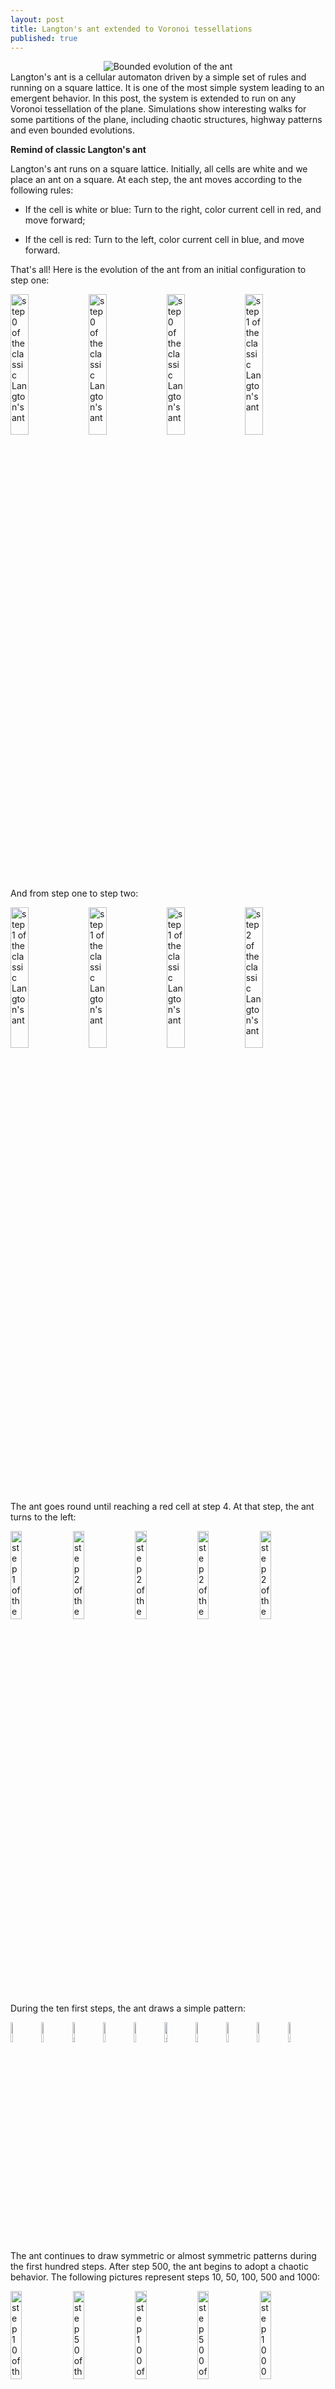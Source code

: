 ```yaml
---
layout: post
title: Langton's ant extended to Voronoi tessellations
published: true
---
```

<center><img src="../images/2016-12-11-Langton-Voronoi/intro.png" alt="Bounded evolution of the ant"/></center>
Langton's ant is a cellular automaton driven by a simple set of rules and running on a square lattice. It is one of the most simple system leading to an emergent behavior. In this post, the system is extended to run on any Voronoi tessellation of the plane. Simulations show interesting walks for some partitions of the plane, including chaotic structures, highway patterns and even bounded evolutions.




**Remind of classic Langton's ant**

Langton's ant runs on a square lattice. Initially, all cells are white and we place an ant on a square. At each step, the ant moves according to the following rules:

* If the cell is white or blue: Turn to the right, color current cell in red, and move forward;

* If the cell is red: Turn to the left, color current cell in blue, and move forward.

That's all! 
Here is the evolution of the ant from an initial configuration to step one:

<img src="../images/2016-12-11-Langton-Voronoi/with_ant/iter_0_0.png" alt="step 0 of the classic Langton's ant" width="24%"/>
<img src="../images/2016-12-11-Langton-Voronoi/with_ant/iter_0_1.png" alt="step 0 of the classic Langton's ant" width="24%"/>
<img src="../images/2016-12-11-Langton-Voronoi/with_ant/iter_0_2.png" alt="step 0 of the classic Langton's ant" width="24%"/>
<img src="../images/2016-12-11-Langton-Voronoi/with_ant/iter_1_0.png" alt="step 1 of the classic Langton's ant" width="24%"/>

And from step one to step two:

<img src="../images/2016-12-11-Langton-Voronoi/with_ant/iter_1_0.png" alt="step 1 of the classic Langton's ant" width="24%"/>
<img src="../images/2016-12-11-Langton-Voronoi/with_ant/iter_1_1.png" alt="step 1 of the classic Langton's ant" width="24%"/>
<img src="../images/2016-12-11-Langton-Voronoi/with_ant/iter_1_2.png" alt="step 1 of the classic Langton's ant" width="24%"/>
<img src="../images/2016-12-11-Langton-Voronoi/with_ant/iter_2_0.png" alt="step 2 of the classic Langton's ant" width="24%"/>

The ant goes round until reaching a red cell at step 4. At that step, the ant turns to the left:

<img src="../images/2016-12-11-Langton-Voronoi/with_ant/iter_1_0.png" alt="step 1 of the classic Langton's ant" width="19%"/>
<img src="../images/2016-12-11-Langton-Voronoi/with_ant/iter_2_0.png" alt="step 2 of the classic Langton's ant" width="19%"/>
<img src="../images/2016-12-11-Langton-Voronoi/with_ant/iter_3_0.png" alt="step 2 of the classic Langton's ant" width="19%"/>
<img src="../images/2016-12-11-Langton-Voronoi/with_ant/iter_4_0.png" alt="step 2 of the classic Langton's ant" width="19%"/>
<img src="../images/2016-12-11-Langton-Voronoi/with_ant/iter_5_0.png" alt="step 2 of the classic Langton's ant" width="19%"/>

During the ten first steps, the ant draws a simple pattern: 

<img src="../images/2016-12-11-Langton-Voronoi/classic/iter_1.png" alt="step 1 of the classic Langton's ant" width="9%"/>
<img src="../images/2016-12-11-Langton-Voronoi/classic/iter_2.png" alt="step 2 of the classic Langton's ant" width="9%"/>
<img src="../images/2016-12-11-Langton-Voronoi/classic/iter_3.png" alt="step 3 of the classic Langton's ant" width="9%"/>
<img src="../images/2016-12-11-Langton-Voronoi/classic/iter_4.png" alt="step 4 of the classic Langton's ant" width="9%"/>
<img src="../images/2016-12-11-Langton-Voronoi/classic/iter_5.png" alt="step 5 of the classic Langton's ant" width="9%"/>
<img src="../images/2016-12-11-Langton-Voronoi/classic/iter_6.png" alt="step 6 of the classic Langton's ant" width="9%"/>
<img src="../images/2016-12-11-Langton-Voronoi/classic/iter_7.png" alt="step 7 of the classic Langton's ant" width="9%"/>
<img src="../images/2016-12-11-Langton-Voronoi/classic/iter_8.png" alt="step 8 of the classic Langton's ant" width="9%"/>
<img src="../images/2016-12-11-Langton-Voronoi/classic/iter_9.png" alt="step 9 of the classic Langton's ant" width="9%"/>
<img src="../images/2016-12-11-Langton-Voronoi/classic/iter_10.png" alt="step 10 of the classic Langton's ant" width="9%"/>

The ant continues to draw symmetric or almost symmetric patterns during the first hundred steps. After step 500, the ant begins to adopt a chaotic behavior. The following pictures represent steps 10, 50, 100, 500 and 1000:

<img src="../images/2016-12-11-Langton-Voronoi/classic/iter_10_smaller.png" alt="step 10 of the classic Langton's ant" width="19%"/>
<img src="../images/2016-12-11-Langton-Voronoi/classic/iter_50.png" alt="step 50 of the classic Langton's ant" width="19%"/>
<img src="../images/2016-12-11-Langton-Voronoi/classic/iter_100.png" alt="step 100 of the classic Langton's ant" width="19%"/>
<img src="../images/2016-12-11-Langton-Voronoi/classic/iter_500.png" alt="step 500 of the classic Langton's ant" width="19%"/>
<img src="../images/2016-12-11-Langton-Voronoi/classic/iter_1000.png" alt="step 1000 of the classic Langton's ant" width="19%"/>

This chaotic behavior continues during ten thousand steps. After that, the ant starts building a regular pattern of 104 steps called "highway" and walking to infinity. The following pictures represent steps 1000, 5000, 10000 and 11565:

<img src="../images/2016-12-11-Langton-Voronoi/classic/iter_1000_smaller.png" alt="step 1000 of the classic Langton's ant" width="24%"/>
<img src="../images/2016-12-11-Langton-Voronoi/classic/iter_5000.png" alt="step 5000 of the classic Langton's ant" width="24%"/>
<img src="../images/2016-12-11-Langton-Voronoi/classic/iter_10000.png" alt="step 10000 of the classic Langton's ant" width="24%"/>
<img src="../images/2016-12-11-Langton-Voronoi/classic/iter_11566.png" alt="step 11565 of the classic Langton's ant" width="24%"/>

**Extension to Voronoi tesselations**

Given a finite set of points of the plane, we apply a <a href="https://en.wikipedia.org/wiki/Voronoi_diagram" target="_blank">Voronoi teselation</a> with Euclidian distance. We obtain a partition of this plane into convex polygonal cells.

Each cell can have a more than four edges, which means more possible directions. We define the following ones: backward (B), starboard (S), right (R), forward (F), left (L), and port (P). When the cell is a pentagon or an octagon, we obtain respectively:

&nbsp;&nbsp;&nbsp;&nbsp;&nbsp;&nbsp;&nbsp;&nbsp;&nbsp;&nbsp;&nbsp;
<img src="../images/2016-12-11-Langton-Voronoi/ink/5.svg" alt="Rule explanations on a pentagon" width="35%"/>
&nbsp;&nbsp;&nbsp;&nbsp;&nbsp;&nbsp;&nbsp;&nbsp;&nbsp;&nbsp;&nbsp;
&nbsp;&nbsp;&nbsp;&nbsp;&nbsp;&nbsp;
<img src="../images/2016-12-11-Langton-Voronoi/ink/8.svg" alt="Rule explanations on an octagon" width="35%"/>

Here is the definition for a general polygon. Given previous cell and current cell, we obtain the direction of the ant (red arrow) and of the last edge crossed (bold edge). Relative to this direction, we number edges from 1 to E (where E is the number of edges of the current cell). B is edge 1; S is edge 2; R is the median edge minus one; F is only defined for even polygons and is the median edge; L is the median edge plus one; P is the last edge. 



For example, each cell of the classic Langton's ant is driven by alterning "going right" (R) and "going left" (L). We summarize this scheme using the word RL. Note that in this case, since each cell has four edges, the rules SP, RL, SR and SL are all identical.




**Nine trajectories for each rule**

For each simulation of a trajectory, we sample 5000 points in a unit square from uniform distribution; Obtain a Voronoi tessellation from them; Define an initial configuration of the ant; And compute evolution during 1000 steps (or until reaching a border of the area).

We plot 9 pictures for each rule SP, RL, SR and SL. Each picture represents the state after the evolution. Those pictures help to understand the different kind of behavior of the ant.

*Evolution with SP rule*

The ant circles forward and draws snake patterns. Cells where the ant has traveled are all in blue, except for the initial cell and for the last cells.

<img src="../images/2016-12-11-Langton-Voronoi/SP/5000_seed_10_1000.png" alt="1000 iterations with SP rule" width="32%"/>
<img src="../images/2016-12-11-Langton-Voronoi/SP/5000_seed_11_1000.png" alt="1000 iterations with SP rule" width="32%"/>
<img src="../images/2016-12-11-Langton-Voronoi/SP/5000_seed_23_1000.png" alt="1000 iterations with SP rule" width="32%"/>

<img src="../images/2016-12-11-Langton-Voronoi/SP/5000_seed_67_1000.png" alt="1000 iterations with SP rule" width="32%"/>
<img src="../images/2016-12-11-Langton-Voronoi/SP/5000_seed_57_1000.png" alt="1000 iterations with SP rule" width="32%"/>
<img src="../images/2016-12-11-Langton-Voronoi/SP/5000_seed_70_390.png" alt="1000 iterations with SP rule" width="32%"/>

<img src="../images/2016-12-11-Langton-Voronoi/SP/5000_seed_94_1000.png" alt="1000 iterations with SP rule" width="32%"/>
<img src="../images/2016-12-11-Langton-Voronoi/SP/5000_seed_88_1000.png" alt="1000 iterations with SP rule" width="32%"/>
<img src="../images/2016-12-11-Langton-Voronoi/SP/5000_seed_80_1000.png" alt="1000 iterations with SP rule" width="32%"/>

*Evolution with RL rule*

The ant initially makes circles and builds complex patterns (in red), before to backtrack a large part of the trajectory (in blue). This is caused by the symmetry between direction R and L, and can be shown through the large areas in red and blue.

<img src="../images/2016-12-11-Langton-Voronoi/RL/5000_seed_11_1000.png" alt="1000 iterations with RL rule" width="32%"/>
<img src="../images/2016-12-11-Langton-Voronoi/RL/5000_seed_12_1000.png" alt="1000 iterations with RL rule" width="32%"/>
<img src="../images/2016-12-11-Langton-Voronoi/RL/5000_seed_23_1000.png" alt="1000 iterations with RL rule" width="32%"/>

<img src="../images/2016-12-11-Langton-Voronoi/RL/5000_seed_66_1000.png" alt="1000 iterations with RL rule" width="32%"/>
<img src="../images/2016-12-11-Langton-Voronoi/RL/5000_seed_100_1000.png" alt="1000 iterations with RL rule" width="32%"/>
<img src="../images/2016-12-11-Langton-Voronoi/RL/5000_seed_67_1000.png" alt="1000 iterations with RL rule" width="32%"/>

<img src="../images/2016-12-11-Langton-Voronoi/RL/5000_seed_69_1000.png" alt="1000 iterations with RL rule" width="32%"/>
<img src="../images/2016-12-11-Langton-Voronoi/RL/5000_seed_72_1000.png" alt="1000 iterations with RL rule" width="32%"/>
<img src="../images/2016-12-11-Langton-Voronoi/RL/5000_seed_81_1000.png" alt="1000 iterations with RL rule" width="32%"/>

*Evolution with SR rule*

The ant really wants to turn to starboard, but makes a lot of chaotic circles, generally in an increasing area.

<img src="../images/2016-12-11-Langton-Voronoi/SR/5000_seed_7_1000.png" alt="1000 iterations with SR rule" width="32%"/>
<img src="../images/2016-12-11-Langton-Voronoi/SR/5000_seed_14_1000.png" alt="1000 iterations with SR rule" width="32%"/>
<img src="../images/2016-12-11-Langton-Voronoi/SR/5000_seed_27_1000.png" alt="1000 iterations with SR rule" width="32%"/>

<img src="../images/2016-12-11-Langton-Voronoi/SR/5000_seed_33_1000.png" alt="1000 iterations with SR rule" width="32%"/>
<img src="../images/2016-12-11-Langton-Voronoi/SR/5000_seed_57_1000.png" alt="1000 iterations with SR rule" width="32%"/>
<img src="../images/2016-12-11-Langton-Voronoi/SR/5000_seed_83_1000.png" alt="1000 iterations with SR rule" width="32%"/>

<img src="../images/2016-12-11-Langton-Voronoi/SR/5000_seed_84_1000.png" alt="1000 iterations with SR rule" width="32%"/>
<img src="../images/2016-12-11-Langton-Voronoi/SR/5000_seed_38_1000.png" alt="1000 iterations with SR rule" width="32%"/>
<img src="../images/2016-12-11-Langton-Voronoi/SR/5000_seed_96_1000.png" alt="1000 iterations with SR rule" width="32%"/>

*Evolution with SL rule*

The rule is asymmetric but keeps balance between moving to the left and to the right. Pictures show chaotic trajectories.

<img src="../images/2016-12-11-Langton-Voronoi/SL/5000_seed_1_1000.png" alt="1000 iterations with SL rule" width="32%"/>
<img src="../images/2016-12-11-Langton-Voronoi/SL/5000_seed_2_1000.png" alt="1000 iterations with SL rule" width="32%"/>
<img src="../images/2016-12-11-Langton-Voronoi/SL/5000_seed_3_1000.png" alt="1000 iterations with SL rule" width="32%"/>

<img src="../images/2016-12-11-Langton-Voronoi/SL/5000_seed_10_1000.png" alt="1000 iterations with SL rule" width="32%"/>
<img src="../images/2016-12-11-Langton-Voronoi/SL/5000_seed_14_1000.png" alt="1000 iterations with SL rule" width="32%"/>
<img src="../images/2016-12-11-Langton-Voronoi/SL/5000_seed_23_1000.png" alt="1000 iterations with SL rule" width="32%"/>

<img src="../images/2016-12-11-Langton-Voronoi/SL/5000_seed_72_1000.png" alt="1000 iterations with SL rule" width="32%"/>
<img src="../images/2016-12-11-Langton-Voronoi/SL/5000_seed_94_1000.png" alt="1000 iterations with SL rule" width="32%"/>
<img src="../images/2016-12-11-Langton-Voronoi/SL/5000_seed_95_1000.png" alt="1000 iterations with SL rule" width="32%"/>

**Nine trajectories for each rule with translated tesselations**

To simulate regular tilings, we sample a limited number of points in a unit square, translate these points in all directions, and obtain a Voronoi tessellation from them. Then we proceed as in the last section. Trajectories exhibit three kinds of behavior: chaotic structures, highway patterns and bounded evolutions.

*Evolution with SP rule and a translated tesselation*

<img src="../images/2016-12-11-Langton-Voronoi/translated_SP/11_seed_1.png" alt="1000 iterations with SP rule" width="32%"/>
<img src="../images/2016-12-11-Langton-Voronoi/translated_SP/11_seed_8.png" alt="1000 iterations with SP rule" width="32%"/>
<img src="../images/2016-12-11-Langton-Voronoi/translated_SP/11_seed_12.png" alt="1000 iterations with SP rule" width="32%"/>

<img src="../images/2016-12-11-Langton-Voronoi/translated_SP/11_seed_25.png" alt="1000 iterations with SP rule" width="32%"/>
<img src="../images/2016-12-11-Langton-Voronoi/translated_SP/12_seed_4.png" alt="1000 iterations with SP rule" width="32%"/>
<img src="../images/2016-12-11-Langton-Voronoi/translated_SP/11_seed_38.png" alt="1000 iterations with SP rule" width="32%"/>

<img src="../images/2016-12-11-Langton-Voronoi/translated_SP/11_seed_74.png" alt="1000 iterations with SP rule" width="32%"/>
<img src="../images/2016-12-11-Langton-Voronoi/translated_SP/11_seed_76.png" alt="1000 iterations with SP rule" width="32%"/>
<img src="../images/2016-12-11-Langton-Voronoi/translated_SP/11_seed_81.png" alt="1000 iterations with SP rule" width="32%"/>

*Evolution with RL rule and a translated tesselation*

<img src="../images/2016-12-11-Langton-Voronoi/translated_RL/11_seed_1.png" alt="1000 iterations with RL rule" width="32%"/>
<img src="../images/2016-12-11-Langton-Voronoi/translated_RL/11_seed_2.png" alt="1000 iterations with RL rule" width="32%"/>
<img src="../images/2016-12-11-Langton-Voronoi/translated_RL/11_seed_3.png" alt="1000 iterations with RL rule" width="32%"/>

<img src="../images/2016-12-11-Langton-Voronoi/translated_RL/11_seed_4.png" alt="1000 iterations with RL rule" width="32%"/>
<img src="../images/2016-12-11-Langton-Voronoi/translated_RL/11_seed_99.png" alt="1000 iterations with RL rule" width="32%"/>
<img src="../images/2016-12-11-Langton-Voronoi/translated_RL/11_seed_5.png" alt="1000 iterations with RL rule" width="32%"/>

<img src="../images/2016-12-11-Langton-Voronoi/translated_RL/11_seed_91.png" alt="1000 iterations with RL rule" width="32%"/>
<img src="../images/2016-12-11-Langton-Voronoi/translated_RL/11_seed_85.png" alt="1000 iterations with RL rule" width="32%"/>
<img src="../images/2016-12-11-Langton-Voronoi/translated_RL/11_seed_72.png" alt="1000 iterations with RL rule" width="32%"/>

*Evolution with SR rule and a translated tesselation*

<img src="../images/2016-12-11-Langton-Voronoi/translated_SR/11_seed_4.png" alt="1000 iterations with SR rule" width="32%"/>
<img src="../images/2016-12-11-Langton-Voronoi/translated_SR/11_seed_19.png" alt="1000 iterations with SR rule" width="32%"/>
<img src="../images/2016-12-11-Langton-Voronoi/translated_SR/11_seed_20.png" alt="1000 iterations with SR rule" width="32%"/>

<img src="../images/2016-12-11-Langton-Voronoi/translated_SR/11_seed_66.png" alt="1000 iterations with SR rule" width="32%"/>
<img src="../images/2016-12-11-Langton-Voronoi/translated_SR/11_seed_54.png" alt="1000 iterations with SR rule" width="32%"/>
<img src="../images/2016-12-11-Langton-Voronoi/translated_SR/11_seed_88.png" alt="1000 iterations with SR rule" width="32%"/>

<img src="../images/2016-12-11-Langton-Voronoi/translated_SR/11_seed_93.png" alt="1000 iterations with SR rule" width="32%"/>
<img src="../images/2016-12-11-Langton-Voronoi/translated_SR/11_seed_67.png" alt="1000 iterations with SR rule" width="32%"/>
<img src="../images/2016-12-11-Langton-Voronoi/translated_SR/11_seed_73.png" alt="1000 iterations with SR rule" width="32%"/>

*Evolution with SL rule and a translated tesselation*

<img src="../images/2016-12-11-Langton-Voronoi/translated_SL/11_seed_2.png" alt="1000 iterations with SL rule" width="32%"/>
<img src="../images/2016-12-11-Langton-Voronoi/translated_SL/11_seed_24.png" alt="1000 iterations with SL rule" width="32%"/>
<img src="../images/2016-12-11-Langton-Voronoi/translated_SL/11_seed_41.png" alt="1000 iterations with SL rule" width="32%"/>

<img src="../images/2016-12-11-Langton-Voronoi/translated_SL/11_seed_39.png" alt="1000 iterations with SL rule" width="32%"/>
<img src="../images/2016-12-11-Langton-Voronoi/translated_SL/11_seed_36.png" alt="1000 iterations with SL rule" width="32%"/>
<img src="../images/2016-12-11-Langton-Voronoi/translated_SL/11_seed_49.png" alt="1000 iterations with SL rule" width="32%"/>

<img src="../images/2016-12-11-Langton-Voronoi/translated_SL/11_seed_96.png" alt="1000 iterations with SL rule" width="32%"/>
<img src="../images/2016-12-11-Langton-Voronoi/translated_SL/11_seed_89.png" alt="1000 iterations with SL rule" width="32%"/>
<img src="../images/2016-12-11-Langton-Voronoi/translated_SL/11_seed_98.png" alt="1000 iterations with SL rule" width="32%"/>

**A bounded trajectory with a period of 48 steps**

After computing trajectories for a lot of tilings, we observe that some evolutions are bounded. 

The following example is the smallest bounded trajectory obtained until now with the rule SP. It has a period of 48 steps, so it is called "SP48". It can be reduced to a graph with 20 vertices, 30 edges and 12 faces... Maybe a dodecahedron?
Here are the 50 first steps from 1 to 50 (there are some small edges):

<img src="../images/2016-12-11-Langton-Voronoi/bounded_SP_48_smaller/234_1.png" alt="Bounded with SP" width="19%"/>
<img src="../images/2016-12-11-Langton-Voronoi/bounded_SP_48_smaller/234_2.png" alt="Bounded with SP" width="19%"/>
<img src="../images/2016-12-11-Langton-Voronoi/bounded_SP_48_smaller/234_3.png" alt="Bounded with SP" width="19%"/>
<img src="../images/2016-12-11-Langton-Voronoi/bounded_SP_48_smaller/234_4.png" alt="Bounded with SP" width="19%"/>
<img src="../images/2016-12-11-Langton-Voronoi/bounded_SP_48_smaller/234_5.png" alt="Bounded with SP" width="19%"/>

<img src="../images/2016-12-11-Langton-Voronoi/bounded_SP_48_smaller/234_6.png" alt="Bounded with SP" width="19%"/>
<img src="../images/2016-12-11-Langton-Voronoi/bounded_SP_48_smaller/234_7.png" alt="Bounded with SP" width="19%"/>
<img src="../images/2016-12-11-Langton-Voronoi/bounded_SP_48_smaller/234_8.png" alt="Bounded with SP" width="19%"/>
<img src="../images/2016-12-11-Langton-Voronoi/bounded_SP_48_smaller/234_9.png" alt="Bounded with SP" width="19%"/>
<img src="../images/2016-12-11-Langton-Voronoi/bounded_SP_48_smaller/234_10.png" alt="Bounded with SP" width="19%"/>

<img src="../images/2016-12-11-Langton-Voronoi/bounded_SP_48_smaller/234_11.png" alt="Bounded with SP" width="19%"/>
<img src="../images/2016-12-11-Langton-Voronoi/bounded_SP_48_smaller/234_12.png" alt="Bounded with SP" width="19%"/>
<img src="../images/2016-12-11-Langton-Voronoi/bounded_SP_48_smaller/234_13.png" alt="Bounded with SP" width="19%"/>
<img src="../images/2016-12-11-Langton-Voronoi/bounded_SP_48_smaller/234_14.png" alt="Bounded with SP" width="19%"/>
<img src="../images/2016-12-11-Langton-Voronoi/bounded_SP_48_smaller/234_15.png" alt="Bounded with SP" width="19%"/>

<img src="../images/2016-12-11-Langton-Voronoi/bounded_SP_48_smaller/234_16.png" alt="Bounded with SP" width="19%"/>
<img src="../images/2016-12-11-Langton-Voronoi/bounded_SP_48_smaller/234_17.png" alt="Bounded with SP" width="19%"/>
<img src="../images/2016-12-11-Langton-Voronoi/bounded_SP_48_smaller/234_18.png" alt="Bounded with SP" width="19%"/>
<img src="../images/2016-12-11-Langton-Voronoi/bounded_SP_48_smaller/234_19.png" alt="Bounded with SP" width="19%"/>
<img src="../images/2016-12-11-Langton-Voronoi/bounded_SP_48_smaller/234_20.png" alt="Bounded with SP" width="19%"/>

<img src="../images/2016-12-11-Langton-Voronoi/bounded_SP_48_smaller/234_21.png" alt="Bounded with SP" width="19%"/>
<img src="../images/2016-12-11-Langton-Voronoi/bounded_SP_48_smaller/234_22.png" alt="Bounded with SP" width="19%"/>
<img src="../images/2016-12-11-Langton-Voronoi/bounded_SP_48_smaller/234_23.png" alt="Bounded with SP" width="19%"/>
<img src="../images/2016-12-11-Langton-Voronoi/bounded_SP_48_smaller/234_24.png" alt="Bounded with SP" width="19%"/>
<img src="../images/2016-12-11-Langton-Voronoi/bounded_SP_48_smaller/234_25.png" alt="Bounded with SP" width="19%"/>

<img src="../images/2016-12-11-Langton-Voronoi/bounded_SP_48_smaller/234_26.png" alt="Bounded with SP" width="19%"/>
<img src="../images/2016-12-11-Langton-Voronoi/bounded_SP_48_smaller/234_27.png" alt="Bounded with SP" width="19%"/>
<img src="../images/2016-12-11-Langton-Voronoi/bounded_SP_48_smaller/234_28.png" alt="Bounded with SP" width="19%"/>
<img src="../images/2016-12-11-Langton-Voronoi/bounded_SP_48_smaller/234_29.png" alt="Bounded with SP" width="19%"/>
<img src="../images/2016-12-11-Langton-Voronoi/bounded_SP_48_smaller/234_30.png" alt="Bounded with SP" width="19%"/>

<img src="../images/2016-12-11-Langton-Voronoi/bounded_SP_48_smaller/234_31.png" alt="Bounded with SP" width="19%"/>
<img src="../images/2016-12-11-Langton-Voronoi/bounded_SP_48_smaller/234_32.png" alt="Bounded with SP" width="19%"/>
<img src="../images/2016-12-11-Langton-Voronoi/bounded_SP_48_smaller/234_33.png" alt="Bounded with SP" width="19%"/>
<img src="../images/2016-12-11-Langton-Voronoi/bounded_SP_48_smaller/234_34.png" alt="Bounded with SP" width="19%"/>
<img src="../images/2016-12-11-Langton-Voronoi/bounded_SP_48_smaller/234_35.png" alt="Bounded with SP" width="19%"/>

<img src="../images/2016-12-11-Langton-Voronoi/bounded_SP_48_smaller/234_36.png" alt="Bounded with SP" width="19%"/>
<img src="../images/2016-12-11-Langton-Voronoi/bounded_SP_48_smaller/234_37.png" alt="Bounded with SP" width="19%"/>
<img src="../images/2016-12-11-Langton-Voronoi/bounded_SP_48_smaller/234_38.png" alt="Bounded with SP" width="19%"/>
<img src="../images/2016-12-11-Langton-Voronoi/bounded_SP_48_smaller/234_39.png" alt="Bounded with SP" width="19%"/>
<img src="../images/2016-12-11-Langton-Voronoi/bounded_SP_48_smaller/234_40.png" alt="Bounded with SP" width="19%"/>

<img src="../images/2016-12-11-Langton-Voronoi/bounded_SP_48_smaller/234_41.png" alt="Bounded with SP" width="19%"/>
<img src="../images/2016-12-11-Langton-Voronoi/bounded_SP_48_smaller/234_42.png" alt="Bounded with SP" width="19%"/>
<img src="../images/2016-12-11-Langton-Voronoi/bounded_SP_48_smaller/234_43.png" alt="Bounded with SP" width="19%"/>
<img src="../images/2016-12-11-Langton-Voronoi/bounded_SP_48_smaller/234_44.png" alt="Bounded with SP" width="19%"/>
<img src="../images/2016-12-11-Langton-Voronoi/bounded_SP_48_smaller/234_45.png" alt="Bounded with SP" width="19%"/>

<img src="../images/2016-12-11-Langton-Voronoi/bounded_SP_48_smaller/234_46.png" alt="Bounded with SP" width="19%"/>
<img src="../images/2016-12-11-Langton-Voronoi/bounded_SP_48_smaller/234_47.png" alt="Bounded with SP" width="19%"/>
<img src="../images/2016-12-11-Langton-Voronoi/bounded_SP_48_smaller/234_48.png" alt="Bounded with SP" width="19%"/>
<img src="../images/2016-12-11-Langton-Voronoi/bounded_SP_48_smaller/234_49.png" alt="Bounded with SP" width="19%"/>
<img src="../images/2016-12-11-Langton-Voronoi/bounded_SP_48_smaller/234_50.png" alt="Bounded with SP" width="19%"/>

I like the previous version of SP48 because some figures appear such as a turtle, a pelican and a dog (can you see them?). However, some edges are small to check. Here is a clear version of SP48.

<img src="../images/2016-12-11-Langton-Voronoi/bounded_SP_48_circled/1.png" alt="Bounded with SP" width="9%"/>
<img src="../images/2016-12-11-Langton-Voronoi/bounded_SP_48_circled/2.png" alt="Bounded with SP" width="9%"/>
<img src="../images/2016-12-11-Langton-Voronoi/bounded_SP_48_circled/3.png" alt="Bounded with SP" width="9%"/>
<img src="../images/2016-12-11-Langton-Voronoi/bounded_SP_48_circled/4.png" alt="Bounded with SP" width="9%"/>
<img src="../images/2016-12-11-Langton-Voronoi/bounded_SP_48_circled/5.png" alt="Bounded with SP" width="9%"/>
<img src="../images/2016-12-11-Langton-Voronoi/bounded_SP_48_circled/6.png" alt="Bounded with SP" width="9%"/>
<img src="../images/2016-12-11-Langton-Voronoi/bounded_SP_48_circled/7.png" alt="Bounded with SP" width="9%"/>
<img src="../images/2016-12-11-Langton-Voronoi/bounded_SP_48_circled/8.png" alt="Bounded with SP" width="9%"/>
<img src="../images/2016-12-11-Langton-Voronoi/bounded_SP_48_circled/9.png" alt="Bounded with SP" width="9%"/>
<img src="../images/2016-12-11-Langton-Voronoi/bounded_SP_48_circled/10.png" alt="Bounded with SP" width="9%"/>

<img src="../images/2016-12-11-Langton-Voronoi/bounded_SP_48_circled/11.png" alt="Bounded with SP" width="9%"/>
<img src="../images/2016-12-11-Langton-Voronoi/bounded_SP_48_circled/12.png" alt="Bounded with SP" width="9%"/>
<img src="../images/2016-12-11-Langton-Voronoi/bounded_SP_48_circled/13.png" alt="Bounded with SP" width="9%"/>
<img src="../images/2016-12-11-Langton-Voronoi/bounded_SP_48_circled/14.png" alt="Bounded with SP" width="9%"/>
<img src="../images/2016-12-11-Langton-Voronoi/bounded_SP_48_circled/15.png" alt="Bounded with SP" width="9%"/>
<img src="../images/2016-12-11-Langton-Voronoi/bounded_SP_48_circled/16.png" alt="Bounded with SP" width="9%"/>
<img src="../images/2016-12-11-Langton-Voronoi/bounded_SP_48_circled/17.png" alt="Bounded with SP" width="9%"/>
<img src="../images/2016-12-11-Langton-Voronoi/bounded_SP_48_circled/18.png" alt="Bounded with SP" width="9%"/>
<img src="../images/2016-12-11-Langton-Voronoi/bounded_SP_48_circled/19.png" alt="Bounded with SP" width="9%"/>
<img src="../images/2016-12-11-Langton-Voronoi/bounded_SP_48_circled/20.png" alt="Bounded with SP" width="9%"/>

<img src="../images/2016-12-11-Langton-Voronoi/bounded_SP_48_circled/21.png" alt="Bounded with SP" width="9%"/>
<img src="../images/2016-12-11-Langton-Voronoi/bounded_SP_48_circled/22.png" alt="Bounded with SP" width="9%"/>
<img src="../images/2016-12-11-Langton-Voronoi/bounded_SP_48_circled/23.png" alt="Bounded with SP" width="9%"/>
<img src="../images/2016-12-11-Langton-Voronoi/bounded_SP_48_circled/24.png" alt="Bounded with SP" width="9%"/>
<img src="../images/2016-12-11-Langton-Voronoi/bounded_SP_48_circled/25.png" alt="Bounded with SP" width="9%"/>
<img src="../images/2016-12-11-Langton-Voronoi/bounded_SP_48_circled/26.png" alt="Bounded with SP" width="9%"/>
<img src="../images/2016-12-11-Langton-Voronoi/bounded_SP_48_circled/27.png" alt="Bounded with SP" width="9%"/>
<img src="../images/2016-12-11-Langton-Voronoi/bounded_SP_48_circled/28.png" alt="Bounded with SP" width="9%"/>
<img src="../images/2016-12-11-Langton-Voronoi/bounded_SP_48_circled/29.png" alt="Bounded with SP" width="9%"/>
<img src="../images/2016-12-11-Langton-Voronoi/bounded_SP_48_circled/30.png" alt="Bounded with SP" width="9%"/>

<img src="../images/2016-12-11-Langton-Voronoi/bounded_SP_48_circled/31.png" alt="Bounded with SP" width="9%"/>
<img src="../images/2016-12-11-Langton-Voronoi/bounded_SP_48_circled/32.png" alt="Bounded with SP" width="9%"/>
<img src="../images/2016-12-11-Langton-Voronoi/bounded_SP_48_circled/33.png" alt="Bounded with SP" width="9%"/>
<img src="../images/2016-12-11-Langton-Voronoi/bounded_SP_48_circled/34.png" alt="Bounded with SP" width="9%"/>
<img src="../images/2016-12-11-Langton-Voronoi/bounded_SP_48_circled/35.png" alt="Bounded with SP" width="9%"/>
<img src="../images/2016-12-11-Langton-Voronoi/bounded_SP_48_circled/36.png" alt="Bounded with SP" width="9%"/>
<img src="../images/2016-12-11-Langton-Voronoi/bounded_SP_48_circled/37.png" alt="Bounded with SP" width="9%"/>
<img src="../images/2016-12-11-Langton-Voronoi/bounded_SP_48_circled/38.png" alt="Bounded with SP" width="9%"/>
<img src="../images/2016-12-11-Langton-Voronoi/bounded_SP_48_circled/39.png" alt="Bounded with SP" width="9%"/>
<img src="../images/2016-12-11-Langton-Voronoi/bounded_SP_48_circled/40.png" alt="Bounded with SP" width="9%"/>

<img src="../images/2016-12-11-Langton-Voronoi/bounded_SP_48_circled/41.png" alt="Bounded with SP" width="9%"/>
<img src="../images/2016-12-11-Langton-Voronoi/bounded_SP_48_circled/42.png" alt="Bounded with SP" width="9%"/>
<img src="../images/2016-12-11-Langton-Voronoi/bounded_SP_48_circled/43.png" alt="Bounded with SP" width="9%"/>
<img src="../images/2016-12-11-Langton-Voronoi/bounded_SP_48_circled/44.png" alt="Bounded with SP" width="9%"/>
<img src="../images/2016-12-11-Langton-Voronoi/bounded_SP_48_circled/45.png" alt="Bounded with SP" width="9%"/>
<img src="../images/2016-12-11-Langton-Voronoi/bounded_SP_48_circled/46.png" alt="Bounded with SP" width="9%"/>
<img src="../images/2016-12-11-Langton-Voronoi/bounded_SP_48_circled/47.png" alt="Bounded with SP" width="9%"/>
<img src="../images/2016-12-11-Langton-Voronoi/bounded_SP_48_circled/48.png" alt="Bounded with SP" width="9%"/>
<img src="../images/2016-12-11-Langton-Voronoi/bounded_SP_48_circled/49.png" alt="Bounded with SP" width="9%"/>
<img src="../images/2016-12-11-Langton-Voronoi/bounded_SP_48_circled/50.png" alt="Bounded with SP" width="9%"/>

Some questions arise from this example: Can we get a number of steps lower than 48 for this rule? Can we get a bounded trajectory for all rules?

**Front cover images**

Front set of pictures shows a bounded trajectory describing a ring, computed with rule SP and plotted at steps 1, 10, 20, ..., 90, 100, 200, ..., 500.

**References**
- I discovered Langton's ant from <a href="https://www.youtube.com/watch?v=qZRYGxF6D3w" target="_blank">this nice video of David Louapre (in French)</a>
- Experience hexagonal Langton's ant online in <a href="https://brtmr.de/2015/10/05/hexadecimal-langtons-ant-2.html" target="_blank">this post of Bastian Reitemeier</a>. I took the same notations to name the directions.
- Code and outputs are available <a href="https://github.com/ahstat/langton-voronoi" target="_blank">on my github</a>
- <a href="https://en.wikipedia.org/wiki/Langton%27s_ant" target="_blank">Wikipedia page</a> describing Langton's ant and some extensions.